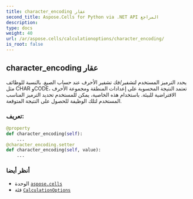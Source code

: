 ```yaml
---
title: character_encoding عقار
second_title: Aspose.Cells for Python via .NET API المراجع
description:
type: docs
weight: 40
url: /ar/aspose.cells/calculationoptions/character_encoding/
is_root: false
---
```

##  character_encoding عقار

يحدد الترميز المستخدم لتشفير/فك تشفير الأحرف عند حساب الصيغ.
بالنسبة للوظائف مثل CHAR وCODE، تعتمد النتيجة المحسوبة على إعدادات المنطقة ومجموعة الأحرف الافتراضية للبيئة.
باستخدام هذه الخاصية، يمكن للمستخدم تحديد الترميز المناسب المستخدم لتلك الوظيفة للحصول على النتيجة المتوقعة.
###  تعريف:
```python
@property
def character_encoding(self):
    ...
@character_encoding.setter
def character_encoding(self, value):
    ...
```

###  أنظر أيضا
* الوحدة [`aspose.cells`](../../)
* فئة [`CalculationOptions`](/cells/python-net/ar/aspose.cells/calculationoptions)
